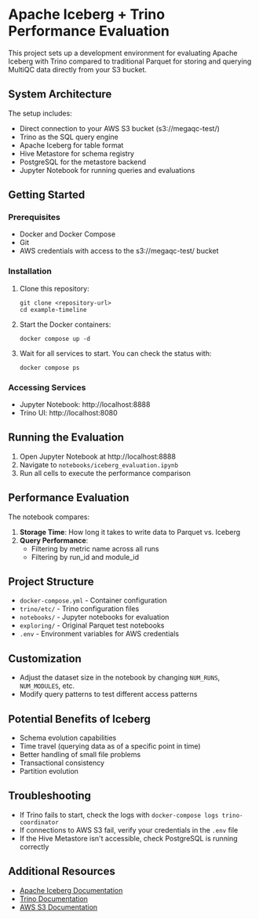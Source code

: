 # Apache Iceberg + Trino Performance Evaluation

This project sets up a development environment for evaluating Apache Iceberg with Trino compared to traditional Parquet for storing and querying MultiQC data directly from your S3 bucket.

## System Architecture

The setup includes:

- Direct connection to your AWS S3 bucket (s3://megaqc-test/)
- Trino as the SQL query engine
- Apache Iceberg for table format
- Hive Metastore for schema registry
- PostgreSQL for the metastore backend
- Jupyter Notebook for running queries and evaluations

## Getting Started

### Prerequisites

- Docker and Docker Compose
- Git
- AWS credentials with access to the s3://megaqc-test/ bucket

### Installation

1. Clone this repository:
   ```
   git clone <repository-url>
   cd example-timeline
   ```

4. Start the Docker containers:
   ```
   docker compose up -d
   ```

5. Wait for all services to start. You can check the status with:
   ```
   docker compose ps
   ```

### Accessing Services

- Jupyter Notebook: http://localhost:8888
- Trino UI: http://localhost:8080

## Running the Evaluation

1. Open Jupyter Notebook at http://localhost:8888
2. Navigate to `notebooks/iceberg_evaluation.ipynb`
3. Run all cells to execute the performance comparison

## Performance Evaluation

The notebook compares:

1. **Storage Time**: How long it takes to write data to Parquet vs. Iceberg
2. **Query Performance**: 
   - Filtering by metric name across all runs
   - Filtering by run_id and module_id

## Project Structure

- `docker-compose.yml` - Container configuration
- `trino/etc/` - Trino configuration files
- `notebooks/` - Jupyter notebooks for evaluation
- `exploring/` - Original Parquet test notebooks
- `.env` - Environment variables for AWS credentials

## Customization

- Adjust the dataset size in the notebook by changing `NUM_RUNS`, `NUM_MODULES`, etc.
- Modify query patterns to test different access patterns

## Potential Benefits of Iceberg

- Schema evolution capabilities
- Time travel (querying data as of a specific point in time)
- Better handling of small file problems
- Transactional consistency
- Partition evolution

## Troubleshooting

- If Trino fails to start, check the logs with `docker-compose logs trino-coordinator`
- If connections to AWS S3 fail, verify your credentials in the `.env` file
- If the Hive Metastore isn't accessible, check PostgreSQL is running correctly

## Additional Resources

- [Apache Iceberg Documentation](https://iceberg.apache.org/)
- [Trino Documentation](https://trino.io/docs/current/)
- [AWS S3 Documentation](https://docs.aws.amazon.com/s3/) 